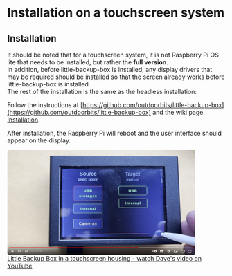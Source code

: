 # Installation on a touchscreen system
## Installation
It should be noted that for a touchscreen system, it is not Raspberry Pi OS lite that needs to be installed, but rather the **full version**.<br />
In addition, before little-backup-box is installed, any display drivers that may be required should be installed so that the screen already works before little-backup-box is installed.<br />
The rest of the installation is the same as the headless installation:<br />

Follow the instructions at [https://github.com/outdoorbits/little-backup-box](https://github.com/outdoorbits/little-backup-box) 
and the wiki page [Installation](03.-Installation.md).


After installation, the Raspberry Pi will reboot and the user interface should appear on the display.

<a href="https://youtu.be/qAEebY8UlRc">
<img src="images/youtube-lbb-desktop-variant.png"  align="left" title="Little Backup Box in a touchscreen housing"><BR CLEAR="all">
Little Backup Box in a touchscreen housing - watch Dave's video on YouTube</a>
<BR CLEAR="all">
